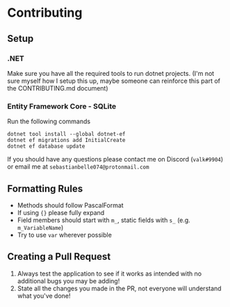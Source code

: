 # Contributing

## Setup
### .NET
Make sure you have all the required tools to run dotnet projects. (I'm not sure myself how I setup this up, maybe someone can reinforce this part of the CONTRIBUTING.md document)

### Entity Framework Core - SQLite
Run the following commands
```
dotnet tool install --global dotnet-ef
dotnet ef migrations add InitialCreate
dotnet ef database update
```

If you should have any questions please contact me on Discord (`valk#9904`) or email me at `sebastianbelle074@protonmail.com`

## Formatting Rules
- Methods should follow PascalFormat
- If using `{}` please fully expand
- Field members should start with `m_`, static fields with `s_` (e.g. `m_VariableName`)
- Try to use `var` wherever possible

## Creating a Pull Request
1. Always test the application to see if it works as intended with no additional bugs you may be adding!
2. State all the changes you made in the PR, not everyone will understand what you've done!
